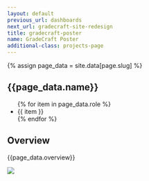 ```yaml
---
layout: default
previous_url: dashboards
next_url: gradecraft-site-redesign
title: gradecraft-poster
name: GradeCraft Poster
additional-class: projects-page
---
```

{% assign page_data = site.data[page.slug] %}

<section>
  <div class="section-header"><h1>{{page_data.name}}</h1>
    <ul class="project-roles">
      {% for item in page_data.role %}
        <li>{{ item }}</li>
      {% endfor %}
    </ul>
  </div>

  <div class="project-data">
    <div class="case-study challenge">
      <h2>Overview</h2>
      <p>{{page_data.overview}}</p>
    </div>
    <div class="project-photo">
      <img src="/img/{{page_data.project_image_1}}">
    </div>
  </div>

</section>
